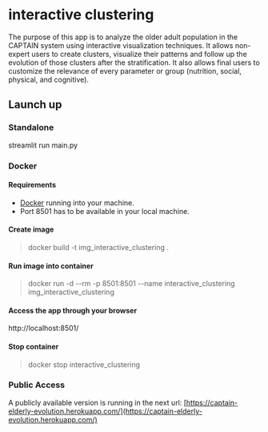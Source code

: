 # interactive clustering

The purpose of this app is to analyze the older adult population in the CAPTAIN system using interactive visualization 
techniques. It allows non-expert users to create clusters, visualize their patterns and follow up the evolution of 
those clusters after the stratification. It also allows final users to customize the relevance of every parameter or 
group (nutrition, social, physical, and cognitive).

## Launch up

### Standalone

streamlit run main.py


### Docker


#### Requirements
* [Docker](https://www.docker.com/get-started) running into your machine.
* Port 8501 has to be available in your local machine.

#### Create image
> docker build -t img_interactive_clustering .

#### Run image into container
> docker run -d --rm -p 8501:8501 --name interactive_clustering img_interactive_clustering

#### Access the app through your browser
http://localhost:8501/

#### Stop container
> docker stop interactive_clustering

### Public Access

A publicly available version is running in the next url: 
[https://captain-elderly-evolution.herokuapp.com/](https://captain-elderly-evolution.herokuapp.com/)
